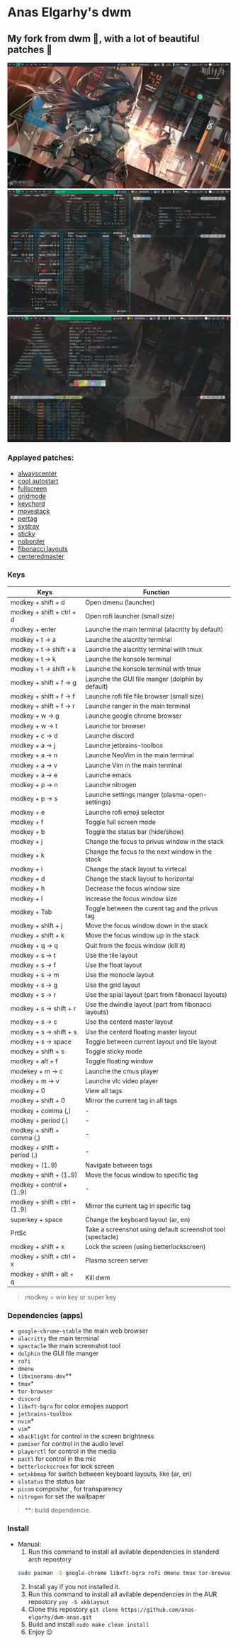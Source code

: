 # Anas Elgarhy's dwm
## My fork from dwm 🍴, with a lot of beautiful patches 🥰

![dwm screenshot](./screenshots/dwm-6.3-0.1.0.png)
![dwm and 2 alacritty](./screenshots/dwm_bpytop_and_ufetch_tile_layout-6.3-0.1.0.png)
![dwm and alacritty](./screenshots/dwm_alacritty-6.3-0.1.0.png)

### Applayed patches:
- [alwayscenter](https://dwm.suckless.org/patches/alwayscenter)
- [cool autostart](https://dwm.suckless.org/patches/cool_autostart)
- [fullscreen](https://dwm.suckless.org/patches/fullscreen)
- [gridmode](https://dwm.suckless.org/patches/gridmode)
- [keychord](https://dwm.suckless.org/patches/keychord)
- [movestack](https://dwm.suckless.org/patches/movestack)
- [pertag](https://dwm.suckless.org/patches/pertag)
- [systray](https://dwm.suckless.org/patches/systray)
- [sticky](https://dwm.suckless.org/patches/sticky)
- [noborder](https://dwm.suckless.org/patches/noborder)
- [fibonacci layouts](https://dwm.suckless.org/patches/fibonacci)
- [centeredmaster](https://dwm.suckless.org/patches/centeredmaster)

### Keys
| Keys                           | Function                                                              |
|--------------------------------|-----------------------------------------------------------------------|
| modkey + shift + d             | Open dmenu (launcher)                                                 |
| modkey + shift + ctrl + d      | Open rofi launcher (small size)                                       |
| modkey + enter                 | Launche the main terminal (alacritty by default)                      |
| modkey + t -> a                | Launche the alacritty terminal                                        |
| modkey + t -> shift + a        | Launche the alacritty terminal with tmux                              |
| modkey + t -> k                | Launche the konsole terminal                                          |
| modkey + t -> shift + k        | Launche the konsole terminal with tmux                                |
| modkey + shift + f -> g        | Launche the GUI file manger (dolphin by default)                      |
| modkey + shift + f -> f        | Launche rofi file file browser (small size)                           |
| modkey + shift + f -> r        | Launche ranger in the main terminal                                   |
| modkey + w -> g                | Launche google chrome browser                                         |
| modkey + w -> t                | Launche tor browser                                                   |
| modkey + c -> d                | Launche discord                                                       |
| modkey + a -> j                | Launche jetbrains-toolbox                                             |
| modkey + a -> n                | Launche NeoVim in the main terminal                                   |
| modkey + a -> v                | Launche Vim in the main terminal                                      |
| modkey + a -> e                | Launche emacs                                                         |
| modkey + p -> n                | Launche nitrogen                                                      |
| modkey + p -> s                | Launche settings manger (plasma-open-settings)                        |
| modkey + e                     | Launche rofi emoji selector                                           |
| modkey + f                     | Toggle full screen mode                                               |
| modkey + b                     | Toggle the status bar (hide/show)                                     |
| modkey + j                     | Change the focus to privus window in the stack                        |
| modkey + k                     | Change the focus to the next window in the stack                      |
| modkey + i                     | Change the stack layout to virtecal                                   |
| modkey + d                     | Change the stack layout to horizontal                                 |
| modkey + h                     | Decrease the focus window size                                        |
| modkey + l                     | Increase the focus window size                                        |
| modkey + Tab                   | Toggle between the curent tag and the privus tag                      |
| modkey + shift + j             | Move the focus window down in the stack                               |
| modkey + shift + k             | Move the focus window up in the stack                                 |
| modkey + q -> q                | Quit from the focus window (kill it)                                  |
| modkey + s -> t                | Use the tile layout                                                   |
| modkey + s -> f                | Use the float layout                                                  |
| modkey + s -> m                | Use the monocle layout                                                |
| modkey + s -> g                | Use the grid layout                                                   |
| modkey + s -> r                | Use the spial layout (part from fibonacci layouts)                    |
| modkey + s -> shift + r        | Use the dwindle layout (part from fibonacci layouts)                  |
| modkey + s -> c                | Use the centerd master layout                                         |
| modkey + s -> shift + s        | Use the centerd floating master layout                                | 
| modkey + s -> space            | Toggle between current layout and tile layout                         |
| modkey + shift + s             | Toggle sticky mode                                                    |
| modkey + alt + f               | Toggle floating window                                                |
| modekey + m -> c               | Launche the cmus player                                               |
| modkey + m -> v                | Launche vlc video player                                              |
| modkey + 0                     | View all tags                                                         |
| modkey + shift + 0             | Mirror the current tag in all tags                                    |
| modkey + comma (,)             | -                                                                     |
| modkey + period (.)            | -                                                                     |
| modkey + shift + comma (,)     | -                                                                     |
| modkey + shift + period (.)    | -                                                                     |
| modkey + (1..9)                | Navigate between tags                                                 |
| modkey + shift + (1..9)        | Move the focus window to specific tag                                 |
| modkey + control + (1..9)      | -                                                                     |
| modkey + shift + ctrl + (1..9) | Mirror the current tag in specific tag                                |
| superkey + space               | Change the keyboard layout (ar, en)                                   |
| PrtSc                          | Take a screenshot using default screenshot tool (spectacle)           |
| modkey + shift + x             | Lock the screen (using betterlockscreen)                              |
| modkey + shift + ctrl + x      | Plasma screen server                                                  |
| modkey + shift + alt + q       | Kill dwm                                                              |

> modkey = win key or super key

### Dependencies (apps)
- `google-chrome-stable` the main web browser
- `alacritty` the main terminal
- `spectacle` the main screenshot tool 
- `dolphin` the GUI file manger
- `rofi`
- `dmenu`
- `libxinerama-dev`\*\*
- `tmux`\*
- `tor-browser`
- `discord`
- `libxft-bgra` for color emojies support
- `jetbrains-toolbox`
- `nvim`\*
- `vim`\*
- `xbacklight` for control in the screen brightness
- `pamixer` for control in the audio level
- `playerctl` for control in the media
- `pactl` for control in the mic
- `betterlockscreen` for lock screen
- `setxkbmap` for switch between keyboard layouts, like (ar, en)
- `slstatus` the status bar
- `picom` compositor , for transparency
- `nitrogen` for set the wallpaper

> \*\*: build dependencie.

### Install
- Manual:
  1. Run this command to install all avilable dependencies in standerd arch repostory
    ```bash
    sudo pacman -S google-chrome libxft-bgra rofi dmenu tmux tor-browser discord neovim jetbrains-toolbox vim pamixer playerctl betterlockscreen dolphin spectacle alacritty picom nitrogen libxinerama 
    ```
    2. Install yay if you not installed it.
    3. Run this command to install all avilable dependencies in the AUR repostory `yay -S xkblayout`
    4. Clone this repostory `git clone https://github.com/anas-elgarhy/dwm-anas.git`
    5. Build and install `sudo make clean install`
    6. Enjoy 😉
